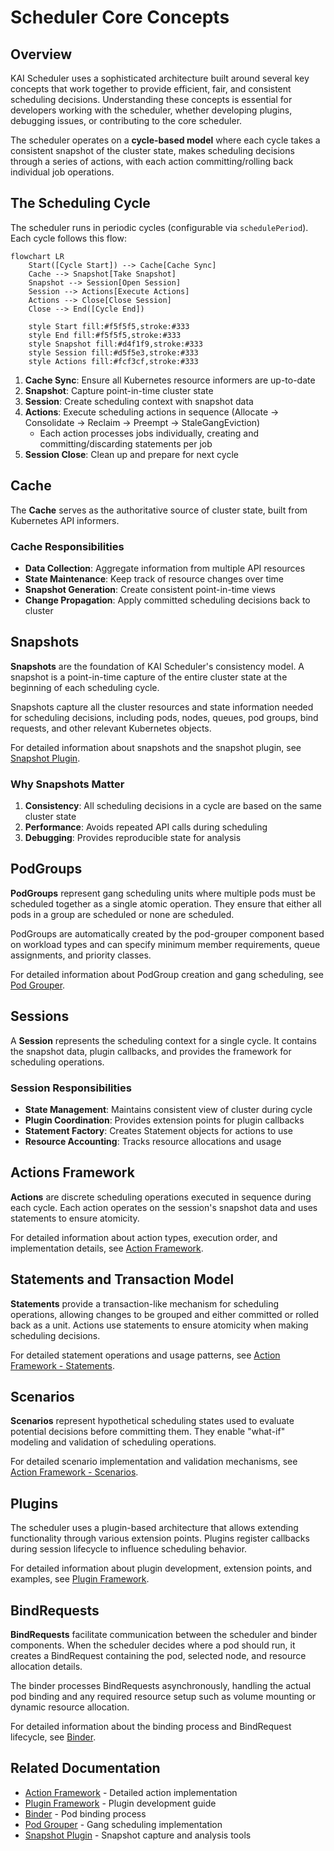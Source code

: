 # Scheduler Core Concepts

## Overview

KAI Scheduler uses a sophisticated architecture built around several key concepts that work together to provide efficient, fair, and consistent scheduling decisions. Understanding these concepts is essential for developers working with the scheduler, whether developing plugins, debugging issues, or contributing to the core scheduler.

The scheduler operates on a **cycle-based model** where each cycle takes a consistent snapshot of the cluster state, makes scheduling decisions through a series of actions, with each action committing/rolling back individual job operations.

## The Scheduling Cycle

The scheduler runs in periodic cycles (configurable via `schedulePeriod`). Each cycle follows this flow:

```mermaid
flowchart LR
    Start([Cycle Start]) --> Cache[Cache Sync]
    Cache --> Snapshot[Take Snapshot]
    Snapshot --> Session[Open Session]
    Session --> Actions[Execute Actions]
    Actions --> Close[Close Session]
    Close --> End([Cycle End])
    
    style Start fill:#f5f5f5,stroke:#333
    style End fill:#f5f5f5,stroke:#333
    style Snapshot fill:#d4f1f9,stroke:#333
    style Session fill:#d5f5e3,stroke:#333
    style Actions fill:#fcf3cf,stroke:#333
```

1. **Cache Sync**: Ensure all Kubernetes resource informers are up-to-date
2. **Snapshot**: Capture point-in-time cluster state
3. **Session**: Create scheduling context with snapshot data
4. **Actions**: Execute scheduling actions in sequence (Allocate → Consolidate → Reclaim → Preempt → StaleGangEviction)
   - Each action processes jobs individually, creating and committing/discarding statements per job
5. **Session Close**: Clean up and prepare for next cycle

## Cache

The **Cache** serves as the authoritative source of cluster state, built from Kubernetes API informers.

### Cache Responsibilities

- **Data Collection**: Aggregate information from multiple API resources
- **State Maintenance**: Keep track of resource changes over time
- **Snapshot Generation**: Create consistent point-in-time views
- **Change Propagation**: Apply committed scheduling decisions back to cluster

## Snapshots

**Snapshots** are the foundation of KAI Scheduler's consistency model. A snapshot is a point-in-time capture of the entire cluster state at the beginning of each scheduling cycle.

Snapshots capture all the cluster resources and state information needed for scheduling decisions, including pods, nodes, queues, pod groups, bind requests, and other relevant Kubernetes objects.

For detailed information about snapshots and the snapshot plugin, see [Snapshot Plugin](../plugins/snapshot.md).

### Why Snapshots Matter

1. **Consistency**: All scheduling decisions in a cycle are based on the same cluster state
2. **Performance**: Avoids repeated API calls during scheduling
3. **Debugging**: Provides reproducible state for analysis

## PodGroups

**PodGroups** represent gang scheduling units where multiple pods must be scheduled together as a single atomic operation. They ensure that either all pods in a group are scheduled or none are scheduled.

PodGroups are automatically created by the pod-grouper component based on workload types and can specify minimum member requirements, queue assignments, and priority classes.

For detailed information about PodGroup creation and gang scheduling, see [Pod Grouper](pod-grouper.md).

## Sessions

A **Session** represents the scheduling context for a single cycle. It contains the snapshot data, plugin callbacks, and provides the framework for scheduling operations.

### Session Responsibilities

- **State Management**: Maintains consistent view of cluster during cycle
- **Plugin Coordination**: Provides extension points for plugin callbacks
- **Statement Factory**: Creates Statement objects for actions to use
- **Resource Accounting**: Tracks resource allocations and usage

## Actions Framework

**Actions** are discrete scheduling operations executed in sequence during each cycle. Each action operates on the session's snapshot data and uses statements to ensure atomicity.

For detailed information about action types, execution order, and implementation details, see [Action Framework](action-framework.md).

## Statements and Transaction Model

**Statements** provide a transaction-like mechanism for scheduling operations, allowing changes to be grouped and either committed or rolled back as a unit. Actions use statements to ensure atomicity when making scheduling decisions.

For detailed statement operations and usage patterns, see [Action Framework - Statements](action-framework.md#3-statement).

## Scenarios

**Scenarios** represent hypothetical scheduling states used to evaluate potential decisions before committing them. They enable "what-if" modeling and validation of scheduling operations.

For detailed scenario implementation and validation mechanisms, see [Action Framework - Scenarios](action-framework.md#1-scenarios).

## Plugins

The scheduler uses a plugin-based architecture that allows extending functionality through various extension points. Plugins register callbacks during session lifecycle to influence scheduling behavior.

For detailed information about plugin development, extension points, and examples, see [Plugin Framework](plugin-framework.md).

## BindRequests

**BindRequests** facilitate communication between the scheduler and binder components. When the scheduler decides where a pod should run, it creates a BindRequest containing the pod, selected node, and resource allocation details.

The binder processes BindRequests asynchronously, handling the actual pod binding and any required resource setup such as volume mounting or dynamic resource allocation.

For detailed information about the binding process and BindRequest lifecycle, see [Binder](binder.md).

## Related Documentation

- [Action Framework](action-framework.md) - Detailed action implementation
- [Plugin Framework](plugin-framework.md) - Plugin development guide
- [Binder](binder.md) - Pod binding process
- [Pod Grouper](pod-grouper.md) - Gang scheduling implementation
- [Snapshot Plugin](../plugins/snapshot.md) - Snapshot capture and analysis tools
